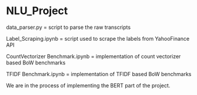 # NLU_Project

data_parser.py = script to parse the raw transcripts

Label_Scraping.ipynb = script used to scrape the labels from YahooFinance API

CountVectorizer Benchmark.ipynb = implementation of count vectorizer based BoW benchmarks

TFIDF Benchmark.ipynb = implementation of TFIDF based BoW benchmarks


We are in the process of implementing the BERT part of the project.
